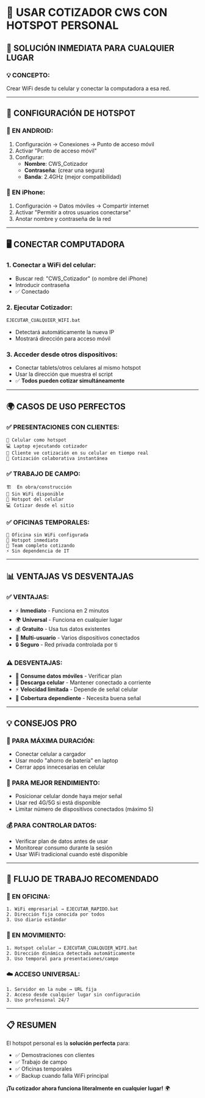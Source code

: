 # 📶 **USAR COTIZADOR CWS CON HOTSPOT PERSONAL**

## 🚀 **SOLUCIÓN INMEDIATA PARA CUALQUIER LUGAR**

### **💡 CONCEPTO:**
Crear WiFi desde tu celular y conectar la computadora a esa red.

---

## 📱 **CONFIGURACIÓN DE HOTSPOT**

### **🔧 EN ANDROID:**
1. Configuración → Conexiones → Punto de acceso móvil
2. Activar "Punto de acceso móvil"
3. Configurar:
   - **Nombre**: CWS_Cotizador
   - **Contraseña**: (crear una segura)
   - **Banda**: 2.4GHz (mejor compatibilidad)

### **🔧 EN iPhone:**
1. Configuración → Datos móviles → Compartir internet
2. Activar "Permitir a otros usuarios conectarse"
3. Anotar nombre y contraseña de la red

---

## 🖥️ **CONECTAR COMPUTADORA**

### **1. Conectar a WiFi del celular:**
- Buscar red: "CWS_Cotizador" (o nombre del iPhone)
- Introducir contraseña
- ✅ Conectado

### **2. Ejecutar Cotizador:**
```bash
EJECUTAR_CUALQUIER_WIFI.bat
```
- Detectará automáticamente la nueva IP
- Mostrará dirección para acceso móvil

### **3. Acceder desde otros dispositivos:**
- Conectar tablets/otros celulares al mismo hotspot
- Usar la dirección que muestra el script
- ✅ **Todos pueden cotizar simultáneamente**

---

## 🌍 **CASOS DE USO PERFECTOS**

### **✅ PRESENTACIONES CON CLIENTES:**
```
📱 Celular como hotspot
💻 Laptop ejecutando cotizador  
📲 Cliente ve cotización en su celular en tiempo real
🎯 Cotización colaborativa instantánea
```

### **✅ TRABAJO DE CAMPO:**
```
🏗️  En obra/construcción
📡 Sin WiFi disponible
📱 Hotspot del celular
💻 Cotizar desde el sitio
```

### **✅ OFICINAS TEMPORALES:**
```
🏢 Oficina sin WiFi configurada
📱 Hotspot inmediato
👥 Team completo cotizando
⚡ Sin dependencia de IT
```

---

## 📊 **VENTAJAS VS DESVENTAJAS**

### **✅ VENTAJAS:**
- ⚡ **Inmediato** - Funciona en 2 minutos
- 🌍 **Universal** - Funciona en cualquier lugar
- 💰 **Gratuito** - Usa tus datos existentes
- 👥 **Multi-usuario** - Varios dispositivos conectados
- 🔒 **Seguro** - Red privada controlada por ti

### **⚠️ DESVENTAJAS:**
- 📶 **Consume datos móviles** - Verificar plan
- 🔋 **Descarga celular** - Mantener conectado a corriente
- ⚡ **Velocidad limitada** - Depende de señal celular
- 📍 **Cobertura dependiente** - Necesita buena señal

---

## 💡 **CONSEJOS PRO**

### **🔋 PARA MÁXIMA DURACIÓN:**
- Conectar celular a cargador
- Usar modo "ahorro de batería" en laptop
- Cerrar apps innecesarias en celular

### **📶 PARA MEJOR RENDIMIENTO:**
- Posicionar celular donde haya mejor señal
- Usar red 4G/5G si está disponible
- Limitar número de dispositivos conectados (máximo 5)

### **💰 PARA CONTROLAR DATOS:**
- Verificar plan de datos antes de usar
- Monitorear consumo durante la sesión
- Usar WiFi tradicional cuando esté disponible

---

## 🎯 **FLUJO DE TRABAJO RECOMENDADO**

### **🏢 EN OFICINA:**
```
1. WiFi empresarial → EJECUTAR_RAPIDO.bat
2. Dirección fija conocida por todos
3. Uso diario estándar
```

### **🚗 EN MOVIMIENTO:**
```
1. Hotspot celular → EJECUTAR_CUALQUIER_WIFI.bat  
2. Dirección dinámica detectada automáticamente
3. Uso temporal para presentaciones/campo
```

### **☁️ ACCESO UNIVERSAL:**
```
1. Servidor en la nube → URL fija
2. Acceso desde cualquier lugar sin configuración
3. Uso profesional 24/7
```

---

## 📋 **RESUMEN**

El hotspot personal es la **solución perfecta** para:
- ✅ Demostraciones con clientes
- ✅ Trabajo de campo  
- ✅ Oficinas temporales
- ✅ Backup cuando falla WiFi principal

**¡Tu cotizador ahora funciona literalmente en cualquier lugar!** 🌍